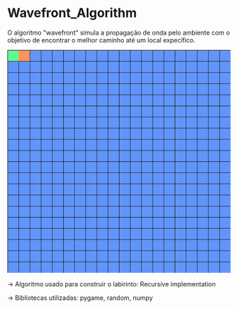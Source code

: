 # Wavefront_Algorithm
O algoritmo "wavefront" simula a propagação de onda pelo ambiente com o objetivo de encontrar o melhor caminho até um local expecífico.

![all text](wavefront.gif)

-> Algoritmo usado para construir o labirinto: Recursive implementation

-> Bibliotecas utilizadas: pygame, random, numpy
